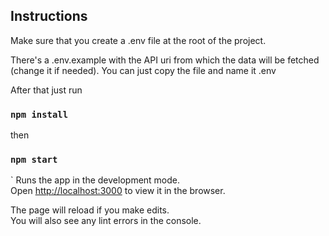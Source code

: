 ## Instructions
Make sure that you create a .env file at the root of the project.

There's a .env.example with the API uri from which the data will be fetched (change it if needed). You can just copy the file and name it .env

After that just run 

### `npm install`

then

### `npm start`
`
Runs the app in the development mode.<br />
Open [http://localhost:3000](http://localhost:3000) to view it in the browser.

The page will reload if you make edits.<br />
You will also see any lint errors in the console.
